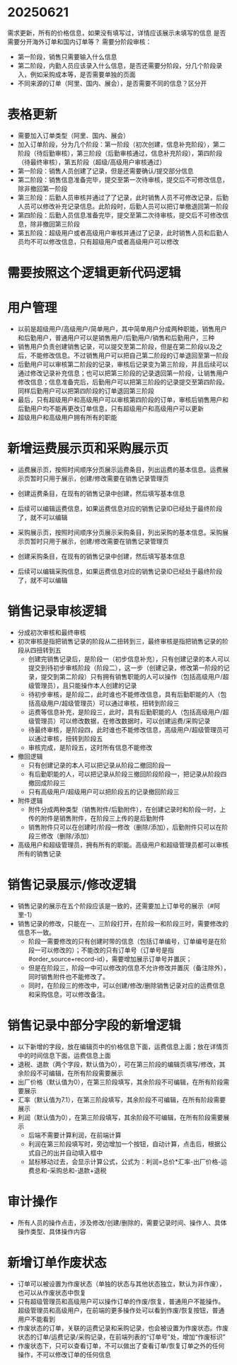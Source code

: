 # 20250621
需求更新，所有的价格信息，如果没有填写过，详情应该展示未填写的信息
是否需要分开海外订单和国内订单等？
需要分阶段审核：
- 第一阶段，销售只需要输入什么信息
- 第二阶段，内勤人员应该录入什么信息，是否还需要分阶段，分几个阶段录入，例如采购成本等，是否需要单独的页面
- 不同来源的订单（阿里、国内、展会），是否需要不同的信息？区分开

# 表格更新
- 需要加入订单类型（阿里、国内、展会）
- 加入订单阶段，分为几个阶段：第一阶段（初次创建，信息补充阶段），第二阶段（待后勤审核），第三阶段（后勤审核通过，信息补充阶段），第四阶段（待最终审核），第五阶段（超级/高级用户审核通过）
- 第一阶段：销售人员创建了记录，但是还需要确认/提交部分信息
- 第二阶段：销售信息准备完毕，提交至第一次待审核，提交后不可修改信息，除非撤回第一阶段
- 第三阶段：后勤人员审核并通过了了记录，此时销售人员不可修改记录，后勤人员可以修改补充记录信息。此阶段时，后勤人员可以把订单撤退回第一阶段
- 第四阶段：后勤人员信息准备完毕，提交至第二次待审核，提交后不可修改信息，除非撤回第三阶段
- 第五阶段：超级用户或者高级用户审核并通过了记录，此时销售人员和后勤人员均不可以修改信息，只有超级用户或者高级用户可以修改

# 需要按照这个逻辑更新代码逻辑

# 用户管理
- 以前是超级用户/高级用户/简单用户，其中简单用户分成两种职能，销售用户和后勤用户，普通用户可以是销售用户/后勤用户/销售和后勤用户，三种
- 销售用户负责创建销售记录，可以提交至第二阶段，但是在第二阶段以及之后，不能修改信息。不过销售用户可以把自己第二阶段的订单退回至第一阶段
- 后勤用户可以审核第二阶段的记录，审核后记录变为第三阶段，并且后续可以通过修改记录补充信息；也可以把第三阶段的记录退回第一阶段，让销售用户修改信息；信息准备完后，后勤用户可以把第三阶段的记录提交至第四阶段。同样后勤用户可以把第四阶段的订单退回第三阶段
- 最后，只有超级用户和高级用户可以审核第四阶段的订单，审核后销售用户和后勤用户均不能再更改订单信息，只有超级用户和高级用户可以更新
- 超级用户和高级用户拥有所有的职能

# 新增运费展示页和采购展示页
- 运费展示页，按照时间顺序分页展示运费条目，列出运费的基本信息。运费展示页暂时只用于展示，创建/修改需要在销售记录管理页
- 创建运费条目，在现有的销售记录中创建，然后填写基本信息
- 后续可以编辑运费信息，如果运费信息对应的销售记录ID已经处于最终阶段了，就不可以编辑

- 采购展示页，按照时间顺序分页展示采购条目，列出采购的基本信息。采购展示页暂时只用于展示，创建/修改需要在销售记录管理页
- 创建采购条目，在现有的销售记录中创建，然后填写基本信息
- 后续可以编辑采购信息，如果运费信息对应的销售记录ID已经处于最终阶段了，就不可以编辑

# 销售记录审核逻辑
- 分成初次审核和最终审核
- 初次审核是指把销售记录的阶段从二扭转到三，最终审核是指把销售记录的阶段从四扭转到五
  - 创建完销售记录后，是阶段一（初步信息补充），只有创建记录的本人可以提交到待初步审核阶段（阶段二），这一步（创建记录，修改第一阶段的记录，提交到第二阶段）只有拥有销售职能的人可以操作（包括高级用户/超级管理员），且只能操作本人创建的记录
  - 待初步审核，是阶段二，此时谁也不能修改信息，具有后勤职能的人（包括高级用户/超级管理员）可以通过审核，扭转到阶段三
  - 运费等信息补充，是阶段三，此时，具有后勤职能的人（包括高级用户/超级管理员）可以修改数据，在修改数据时，可以创建运费/采购记录
  - 待最终审核，是阶段四，此时谁也不能修改信息，高级用户/超级管理员可以通过审核，扭转到阶段五
  - 审核完成，是阶段五，这时所有信息不能修改
- 撤回逻辑
  - 只有创建记录的本人可以把记录从阶段二撤回阶段一
  - 有后勤职能的人，可以把记录从阶段三撤回阶段阶段一，把记录从阶段四撤回成阶段三
  - 只有高级用户/超级用户可以把阶段五的记录撤回阶段三
- 附件逻辑
  - 附件分成两种类型（销售附件/后勤附件），在创建记录时和阶段一时，上传的附件是销售附件，在阶段三上传的是后勤附件
  - 销售附件只可以在创建时/阶段一修改（删除/添加），后勤附件只可以在阶段三修改（删除/添加）
- 高级用户和超级管理员，拥有所有的职能。高级用户和超级管理员都可以审核所有的销售记录

# 销售记录展示/修改逻辑
- 销售记录的展示在五个阶段应该是一致的，还需要加上订单号的展示（#阿里-1）
- 销售记录的修改，只能在一、三阶段打开，在阶段一和阶段三时，需要修改的信息不一致。
  - 阶段一需要修改的只有创建时带的信息（包括订单编号，订单编号是在阶段一可以修改的）；不能改的只有订单号（订单号是指#order_source+record-id），需要增加展示订单号并置灰；
  - 但是在阶段三，阶段一中可以修改的信息不允许修改并置灰（备注除外），同时销售附件也不能修改了。
  - 同时，在阶段三的修改中，可以创建/修改/删除销售记录对应的运费信息和采购信息，可以修改备注。

# 销售记录中部分字段的新增逻辑
- 以下新增的字段，放在编辑页中的价格信息下面，运费信息上面；放在详情页中的时间信息下面，运费信息上面
- 退税、退款（两个字段，默认值为0），可在第三阶段的编辑页填写/修改，其余阶段不可编辑，在所有阶段需要展示
- 出厂价格（默认值为0），在第三阶段填写，其余阶段不可编辑，在所有阶段需要展示
- 汇率（默认值为7.1），在第三阶段填写，其余阶段不可编辑，在所有阶段需要展示
- 利润（默认值为0），在第三阶段填写，其余阶段不可编辑，在所有阶段需要展示
  - 后端不需要计算利润，在前端计算
  - 利润在第三阶段填写时，旁边增加一个按钮，自动计算，点击后，根据公式自己的出并自动填入框中
  - 鼠标移动过去，会显示计算公式，公式为：利润=总价*汇率-出厂价格-运费总和-采购总和-退款+退税

# 审计操作
- 所有人员的操作点击，涉及修改/创建/删除的，需要记录时间、操作人、具体操作类型、具体操作内容

# 新增订单作废状态
- 订单可以被设置为作废状态（单独的状态与其他状态独立，默认为非作废），也可以从作废状态中恢复
- 只有超级管理员和高级用户可以操作订单的作废/恢复，普通用户不能操作。超级管理员和高级用户，在前端的更多操作处可以看到作废/恢复按钮，普通用户不能看到
- 作废状态的订单，关联的运费记录和采购记录，也会被设置为作废状态。作废状态的订单/运费记录/采购记录，在前端列表的“订单号”处，增加“作废标识”
- 作废状态下，只可以查看订单，不可以做出了查看订单/恢复订单之外的任何操作，不可以修改订单的任何信息